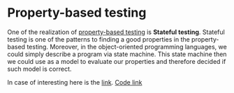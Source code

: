 # Property-based testing 

One of the realization of [property-based testing](https://blog.johanneslink.net/2018/03/24/property-based-testing-in-java-introduction/) 
is **Stateful testing**. Stateful testing is one of the patterns to finding a good properties in the property-based testing.
Moreover, in the object-oriented programming languages, we could simply describe a program via state machine. This state
machine then we could use as a model to evaluate our properties and therefore decided if such model is correct.

In case of interesting here is the [link](https://jqwik.net/docs/current/user-guide.html#stateful-testing). 
[Code link](https://jqwik.net/docs/current/user-guide.html#stateful-testing)